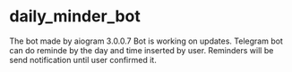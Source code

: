 # daily_minder_bot 
The bot made by aiogram 3.0.0.7
Bot is working on updates.
Telegram bot can do reminde by the day and time inserted by user. 
Reminders will be send notification until user confirmed it.
